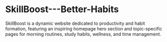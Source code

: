 # SkillBoost---Better-Habits
SkillBoost is a dynamic website dedicated to productivity and habit formation, featuring an inspiring homepage hero section and topic-specific pages for morning routines, study habits, wellness, and time management.
